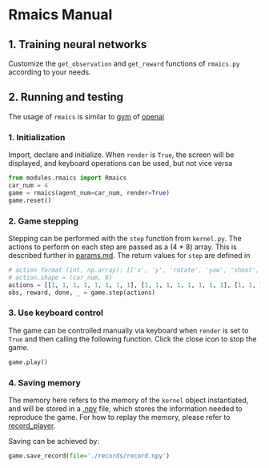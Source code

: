 # Rmaics Manual

## 1. Training neural networks

Customize the `get_observation` and `get_reward` functions of `rmaics.py` according to your needs.


## 2. Running and testing

The usage of `rmaics` is similar to [gym](https://github.com/openai/gym) of [openai](https://openai.com/)

### 1. Initialization

Import, declare and initialize. When `render` is `True`,
the screen will be displayed, and keyboard operations can be used, but not vice versa

```python
from modules.rmaics import Rmaics
car_num = 4
game = rmaics(agent_num=car_num, render=True)
game.reset()
```

### 2. Game stepping

Stepping can be performed with the `step` function from `kernel.py`. The actions
to perform on each step are passed as a (4 * 8) array. This is described further in
[params.md](./params.md#actions).
The return values for `step` are defined in []()

```python
# action format (int, np.array): [['x', 'y', 'rotate', 'yaw', 'shoot', 'supply', 'shoot_mode', 'auto_aim'], ...]
# action.shape = (car_num, 8)
actions = [[1, 1, 1, 1, 1, 1, 1, 1], [1, 1, 1, 1, 1, 1, 1, 1], [1, 1, 1, 1, 1, 1, 1, 1], [1, 1, 1, 1, 1, 1, 1, 1]]
obs, reward, done, _ = game.step(actions)
```

### 3. Use keyboard control

The game can be controlled manually via keyboard when `render` is set to `True` and then calling the following 
function. Click the close icon to stop the game.

```python
game.play()
```

### 4. Saving memory

The memory here refers to the memory of the `kernel` object instantiated, and will be stored in a 
[.npy](https://stackoverflow.com/questions/4090080/what-is-the-way-data-is-stored-in-npy ) file, which 
stores the information needed to reproduce the game. For how to replay the memory, 
please refer to [record_player](./record_player.md).

Saving can be achieved by:

```python
game.save_record(file='./records/record.npy')
```